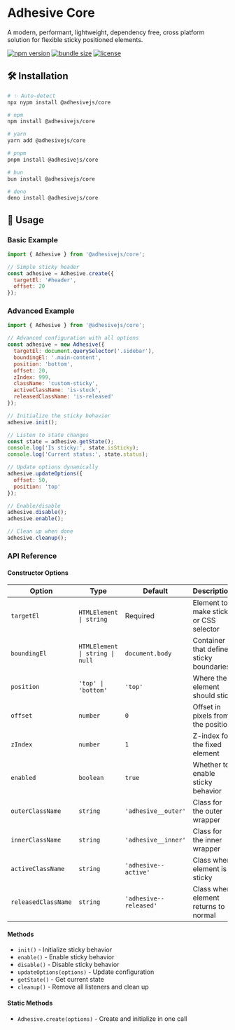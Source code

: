 # Adhesive Core

A modern, performant, lightweight, dependency free, cross platform solution for flexible sticky positioned elements.

<!-- automd:badges name="@adhesivejs/core" color="4c207d" bundlephobia license no-npmDownloads -->

[![npm version](https://img.shields.io/npm/v/@adhesivejs/core?color=4c207d)](https://npmjs.com/package/@adhesivejs/core)
[![bundle size](https://img.shields.io/bundlephobia/minzip/@adhesivejs/core?color=4c207d)](https://bundlephobia.com/package/@adhesivejs/core)
[![license](https://img.shields.io/github/license/adhesivejs/adhesive?color=4c207d)](https://github.com/adhesivejs/adhesive/blob/main/LICENSE)

<!-- /automd -->

## 🛠️ Installation

<!-- automd:pm-install name="@adhesivejs/core" -->

```sh
# ✨ Auto-detect
npx nypm install @adhesivejs/core

# npm
npm install @adhesivejs/core

# yarn
yarn add @adhesivejs/core

# pnpm
pnpm install @adhesivejs/core

# bun
bun install @adhesivejs/core

# deno
deno install @adhesivejs/core
```

<!-- /automd -->

## 🎨 Usage

### Basic Example

```js
import { Adhesive } from '@adhesivejs/core';

// Simple sticky header
const adhesive = Adhesive.create({
  targetEl: '#header',
  offset: 20
});
```

### Advanced Example

```js
import { Adhesive } from '@adhesivejs/core';

// Advanced configuration with all options
const adhesive = new Adhesive({
  targetEl: document.querySelector('.sidebar'),
  boundingEl: '.main-content',
  position: 'bottom',
  offset: 20,
  zIndex: 999,
  className: 'custom-sticky',
  activeClassName: 'is-stuck',
  releasedClassName: 'is-released'
});

// Initialize the sticky behavior
adhesive.init();

// Listen to state changes
const state = adhesive.getState();
console.log('Is sticky:', state.isSticky);
console.log('Current status:', state.status);

// Update options dynamically
adhesive.updateOptions({
  offset: 50,
  position: 'top'
});

// Enable/disable
adhesive.disable();
adhesive.enable();

// Clean up when done
adhesive.cleanup();
```

### API Reference

#### Constructor Options

| Option | Type | Default | Description |
|--------|------|---------|-------------|
| `targetEl` | `HTMLElement \| string` | Required | Element to make sticky or CSS selector |
| `boundingEl` | `HTMLElement \| string \| null` | `document.body` | Container that defines sticky boundaries |
| `position` | `'top' \| 'bottom'` | `'top'` | Where the element should stick |
| `offset` | `number` | `0` | Offset in pixels from the position |
| `zIndex` | `number` | `1` | Z-index for the fixed element |
| `enabled` | `boolean` | `true` | Whether to enable sticky behavior |
| `outerClassName` | `string` | `'adhesive__outer'` | Class for the outer wrapper |
| `innerClassName` | `string` | `'adhesive__inner'` | Class for the inner wrapper |
| `activeClassName` | `string` | `'adhesive--active'` | Class when element is sticky |
| `releasedClassName` | `string` | `'adhesive--released'` | Class when element returns to normal |

#### Methods

- `init()` - Initialize sticky behavior
- `enable()` - Enable sticky behavior
- `disable()` - Disable sticky behavior
- `updateOptions(options)` - Update configuration
- `getState()` - Get current state
- `cleanup()` - Remove all listeners and clean up

#### Static Methods

- `Adhesive.create(options)` - Create and initialize in one call
